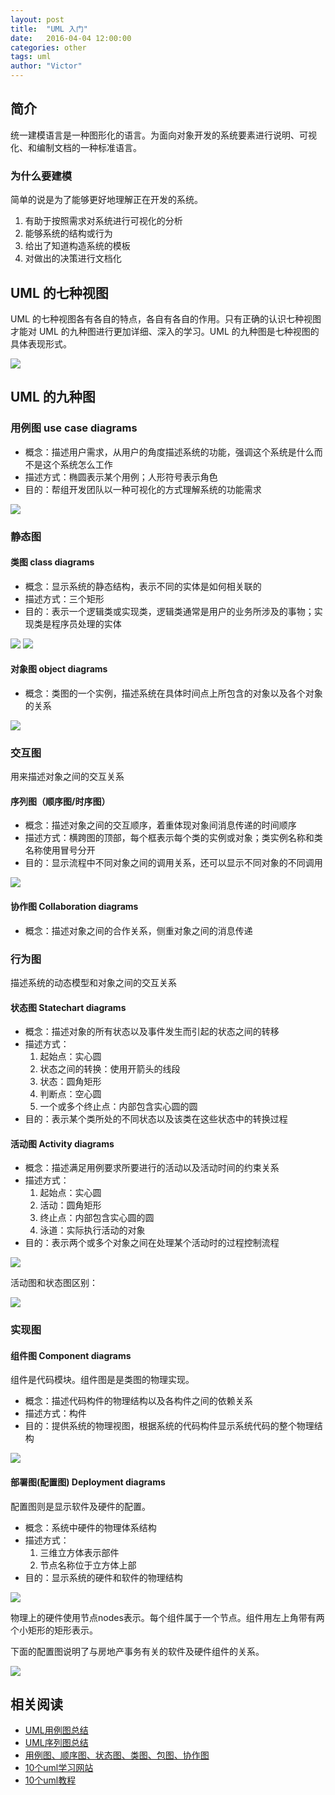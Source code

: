 ```yaml
---
layout: post
title:  "UML 入门"
date:   2016-04-04 12:00:00
categories: other
tags: uml
author: "Victor"
---
```


## 简介
统一建模语言是一种图形化的语言。为面向对象开发的系统要素进行说明、可视化、和编制文档的一种标准语言。

### 为什么要建模
简单的说是为了能够更好地理解正在开发的系统。

1. 有助于按照需求对系统进行可视化的分析
2. 能够系统的结构或行为
3. 给出了知道构造系统的模板
4. 对做出的决策进行文档化

## UML 的七种视图
UML 的七种视图各有各自的特点，各自有各自的作用。只有正确的认识七种视图才能对 UML 的九种图进行更加详细、深入的学习。UML 的九种图是七种视图的具体表现形式。

![](/assets/images/pictures/2016-04-05-uml-introduction/01.png)

## UML 的九种图

### 用例图 use case diagrams
* 概念：描述用户需求，从用户的角度描述系统的功能，强调这个系统是什么而不是这个系统怎么工作
* 描述方式：椭圆表示某个用例；人形符号表示角色
* 目的：帮组开发团队以一种可视化的方式理解系统的功能需求

![](/assets/images/pictures/2016-04-05-uml-introduction/001.png)

### 静态图
#### 类图 class diagrams
* 概念：显示系统的静态结构，表示不同的实体是如何相关联的
* 描述方式：三个矩形
* 目的：表示一个逻辑类或实现类，逻辑类通常是用户的业务所涉及的事物；实现类是程序员处理的实体

![](/assets/images/pictures/2016-04-05-uml-introduction/002.png)
![](/assets/images/pictures/2016-04-05-uml-introduction/003.png)

#### 对象图 object diagrams
* 概念：类图的一个实例，描述系统在具体时间点上所包含的对象以及各个对象的关系

![](/assets/images/pictures/2016-04-05-uml-introduction/004.png)

### 交互图
用来描述对象之间的交互关系

#### 序列图（顺序图/时序图）
* 概念：描述对象之间的交互顺序，着重体现对象间消息传递的时间顺序
* 描述方式：横跨图的顶部，每个框表示每个类的实例或对象；类实例名称和类名称使用冒号分开
* 目的：显示流程中不同对象之间的调用关系，还可以显示不同对象的不同调用

![](/assets/images/pictures/2016-04-05-uml-introduction/005.png)

#### 协作图 Collaboration diagrams
* 概念：描述对象之间的合作关系，侧重对象之间的消息传递

### 行为图
描述系统的动态模型和对象之间的交互关系

#### 状态图 Statechart diagrams
* 概念：描述对象的所有状态以及事件发生而引起的状态之间的转移
* 描述方式：
  1. 起始点：实心圆
  2. 状态之间的转换：使用开箭头的线段
  3. 状态：圆角矩形
  4. 判断点：空心圆
  5. 一个或多个终止点：内部包含实心圆的圆
* 目的：表示某个类所处的不同状态以及该类在这些状态中的转换过程

#### 活动图 Activity diagrams
* 概念：描述满足用例要求所要进行的活动以及活动时间的约束关系
* 描述方式：
  1. 起始点：实心圆
  2. 活动：圆角矩形
  3. 终止点：内部包含实心圆的圆
  4. 泳道：实际执行活动的对象
* 目的：表示两个或多个对象之间在处理某个活动时的过程控制流程

![](/assets/images/pictures/2016-04-05-uml-introduction/006.png)

活动图和状态图区别：

![](/assets/images/pictures/2016-04-05-uml-introduction/007.png)

### 实现图
#### 组件图 Component diagrams
组件是代码模块。组件图是是类图的物理实现。

* 概念：描述代码构件的物理结构以及各构件之间的依赖关系
* 描述方式：构件
* 目的：提供系统的物理视图，根据系统的代码构件显示系统代码的整个物理结构

![](/assets/images/pictures/2016-04-05-uml-introduction/008.png)

#### 部署图(配置图) Deployment diagrams
配置图则是显示软件及硬件的配置。

* 概念：系统中硬件的物理体系结构
* 描述方式：
  1. 三维立方体表示部件
  2. 节点名称位于立方体上部
* 目的：显示系统的硬件和软件的物理结构

![](/assets/images/pictures/2016-04-05-uml-introduction/009.png)

物理上的硬件使用节点nodes表示。每个组件属于一个节点。组件用左上角带有两个小矩形的矩形表示。

下面的配置图说明了与房地产事务有关的软件及硬件组件的关系。

![](/assets/images/pictures/2016-04-05-uml-introduction/001.gif)

## 相关阅读

* [UML用例图总结](http://blog.csdn.net/tianhai110/article/details/6369762)
* [UML序列图总结](http://blog.csdn.net/tianhai110/article/details/6361338)
* [用例图、顺序图、状态图、类图、包图、协作图](http://blog.csdn.net/zfrong/article/details/4086424)
* [10个uml学习网站](http://www.nnbaike.com/Course/497.html)
* [10个uml教程 ](http://www.nnbaike.com/Course/498.html)
